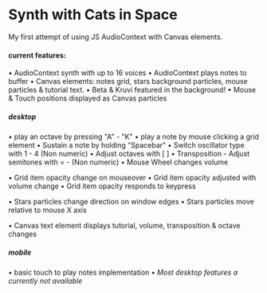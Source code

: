 # Synth with Cats in Space

My first attempt of using JS AudioContext with Canvas elements.

#### current features:

• AudioContext synth with up to 16 voices
• AudioContext plays notes to buffer
• Canvas elements: notes grid, stars background particles, mouse particles & tutorial text.
• Beta & Kruvi featured in the background!
• Mouse & Touch positions displayed as Canvas particles

##### desktop

• play an octave by pressing "A" - "K"
• play a note by mouse clicking a grid element
• Sustain a note by holding "Spacebar"
• Switch oscillator type with 1 - 4 (Non numeric)
• Adjust octaves with [ ] 
• Transposition - Adjust semitones with = - (Non numeric)
• Mouse Wheel changes volume

• Grid item opacity change on mouseover
• Grid item opacity adjusted with volume change
• Grid item opacity responds to keypress

• Stars particles change direction on window edges
• Stars particles move relative to mouse X axis

• Canvas text element displays tutorial, volume, transposition & octave changes
##### mobile

• basic touch to play notes implementation
• *Most desktop features a currently not available*